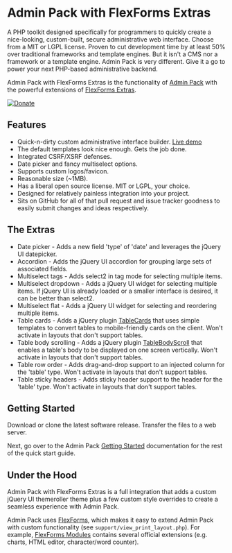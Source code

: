 Admin Pack with FlexForms Extras
================================

A PHP toolkit designed specifically for programmers to quickly create a nice-looking, custom-built, secure administrative web interface.  Choose from a MIT or LGPL license.  Proven to cut development time by at least 50% over traditional frameworks and template engines.  But it isn't a CMS nor a framework or a template engine.  Admin Pack is very different.  Give it a go to power your next PHP-based administrative backend.

Admin Pack with FlexForms Extras is the functionality of [Admin Pack](https://github.com/cubiclesoft/admin-pack) with the powerful extensions of [FlexForms Extras](https://github.com/cubiclesoft/php-flexforms-extras).

[![Donate](https://cubiclesoft.com/res/donate-shield.png)](https://cubiclesoft.com/donate/)

Features
--------

* Quick-n-dirty custom administrative interface builder.  [Live demo](https://barebonescms.com/demos/admin_pack/admin.php)
* The default templates look nice enough.  Gets the job done.
* Integrated CSRF/XSRF defenses.
* Date picker and fancy multiselect options.
* Supports custom logos/favicon.
* Reasonable size (~1MB).
* Has a liberal open source license.  MIT or LGPL, your choice.
* Designed for relatively painless integration into your project.
* Sits on GitHub for all of that pull request and issue tracker goodness to easily submit changes and ideas respectively.

The Extras
----------

* Date picker - Adds a new field 'type' of 'date' and leverages the jQuery UI datepicker.
* Accordion - Adds the jQuery UI accordion for grouping large sets of associated fields.
* Multiselect tags - Adds select2 in tag mode for selecting multiple items.
* Multiselect dropdown - Adds a jQuery UI widget for selecting multiple items.  If jQuery UI is already loaded or a smaller interface is desired, it can be better than select2.
* Multiselect flat - Adds a jQuery UI widget for selecting and reordering multiple items.
* Table cards - Adds a jQuery plugin [TableCards](https://github.com/cubiclesoft/jquery-tablecards) that uses simple templates to convert tables to mobile-friendly cards on the client.  Won't activate in layouts that don't support tables.
* Table body scrolling - Adds a jQuery plugin [TableBodyScroll](https://github.com/cubiclesoft/jquery-tablebodyscroll) that enables a table's body to be displayed on one screen vertically.  Won't activate in layouts that don't support tables.
* Table row order - Adds drag-and-drop support to an injected column for the 'table' type.  Won't activate in layouts that don't support tables.
* Table sticky headers - Adds sticky header support to the header for the 'table' type.  Won't activate in layouts that don't support tables.

Getting Started
---------------

Download or clone the latest software release.  Transfer the files to a web server.

Next, go over to the Admin Pack [Getting Started](https://github.com/cubiclesoft/admin-pack#getting-started) documentation for the rest of the quick start guide.

Under the Hood
--------------

Admin Pack with FlexForms Extras is a full integration that adds a custom jQuery UI themeroller theme plus a few custom style overrides to create a seamless experience with Admin Pack.

Admin Pack uses [FlexForms](https://github.com/cubiclesoft/php-flexforms), which makes it easy to extend Admin Pack with custom functionality (see `support/view_print_layout.php`).  For example, [FlexForms Modules](https://github.com/cubiclesoft/php-flexforms-modules) contains several official extensions (e.g. charts, HTML editor, character/word counter).
